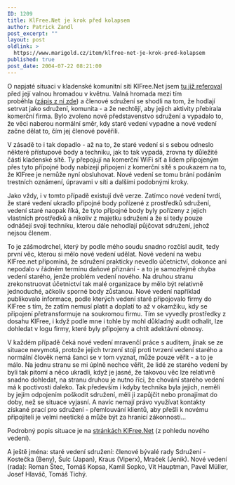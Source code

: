 ```yaml
---
ID: 1209
title: KlFree.Net je krok před kolapsem
author: Patrick Zandl
post_excerpt: ""
layout: post
oldlink: >
  https://www.marigold.cz/item/klfree-net-je-krok-pred-kolapsem
published: true
post_date: 2004-07-22 08:21:00
---
```

<p>
O napjaté situaci v kladenské komunitní síti KlFree.Net jsem <a href="/item/klfree-net-jako-eserocko-nebo-obcanske-sdruzeni">tu již referoval</a> před její valnou hromadou v květnu. Valná hromada mezi tím proběhla (<a href="http://www.klfree.net/view.php?cisloclanku=2004052602">zápis z ní zde</a>) a členové sdružení se shodli na tom, že hodlají setrvat jako sdružení, komunita - a že nechtějí, aby jejich aktivity přebírala komerční firma. Bylo zvoleno nové představenstvo sdružení a vypadalo to, že věci naberou normální směr, kdy staré vedení vypadne a nové vedení začne dělat to, čím jej členové pověřili. </p>
<p>
V zásadě to i tak dopadlo - až na to, že staré vedení si s sebou odneslo některé přístupové body a techniku, jak to tak vypadá, zrovna ty důležité části kladenské sítě. Ty přepojují na komerční WiFi síť a lidem připojeným přes tyto přípojné body nabízejí připojení z komerční sítě s poukazem na to, že KlFree je nemůže nyní obsluhovat. Nové vedení se tomu brání podáním trestních oznámení, úpravami v síti a dalšími podobnými kroky. </p>
<p>
Jako vždy, i v tomto případě existují dvě verze. Zatímco nové vedení tvrdí, že staré vedení ukradlo přípojné body pořízené z prostředků sdružení, vedení staré naopak říká, že tyto přípojné body byly pořízeny z jejich vlastních prostředků a nikoliv z majetku sdružení a že si tedy pouze odnášejí svoji techniku, kterou dále nehodlají půjčovat sdružení, jehož nejsou členem. </p>
<p>
To je zášmodrchel, který by podle mého soudu snadno rozčísl audit, tedy první věc, kterou si mělo nové vedení udělat. Nové vedení na webu KlFree.net připomíná, že sdružení prakticky nevedlo účetnictví, dokonce ani nepodalo v řádném termínu daňové přiznání - a to je samozřejmě chyba vedení starého, jenže problém vedení nového. Na druhou stranu zrekonstruovat účetnictví tak malé organizace by mělo být relativně jednoduché, ačkoliv sporné body zůstanou. Nové vedení například publikovalo informace, podle kterých vedení staré připojovalo firmy do KlFree s tím, že zatím nemusí platit a doplatí to až v okamžiku, kdy se připojení přetransformuje na soukromou firmu. Tím se vyvedly prostředky z dosahu KlFree, i když podle mne i tohle by mohl důkladný audit odhalit, lze dohledat v logu firmy, které byly připojeny a chtít adektávní obnosy. </p>
<p>
V každém případě čeká nové vedení mravenčí práce s auditem, jinak se ze situace nevymotá, protože jejich tvrzení stojí proti tvrzení vedení starého a normální člověk nemá šanci se v tom vyznat, může pouze věřit - a to je málo. Na jednu stranu se mi úplně nechce věřit, že lidé ze starého vedení by byli tak pitomí a něco ukradli, když je jasné, že takovou věc lze relativně snadno dohledat, na stranu druhou je nutno říci, že chování starého vedení má k poctivosti daleko. Tak především i kdyby technika byla jejich, neměli by jejím odpojením poškodit sdružení, měli ji zapůjčit nebo pronajímat do doby, než se situace vyjasní. A navíc nemají právo využívat kontakty získané prací pro sdružení - přemlouvání klientů, aby přešli k novému připojiteli je velmi neetické a může být za hranicí zákonnosti... </p>
<p>
Podrobný popis situace je na <a href="http://www.klfree.net/">stránkách KlFree.Net</a> (z pohledu nového vedení). </p>
<p>
A ještě jména: staré vedení sdružení: členové bývalé rady Sdružení - Kostečka (Beny), Šulc (Japan), Kraus (Viperx), Mraček (Jenik). Nové vedení (rada): Roman Štec, Tomáš Kopsa, Kamil Sopko, Vít Hauptman, Pavel Müller, Josef Hlaváč, Tomáš Tichý.</p>
